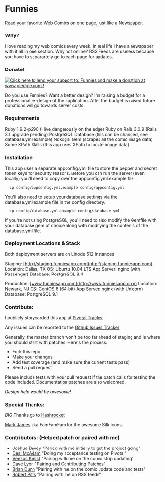 Funnies
=======

Read your favorite Web Comics on one page, just like a Newspaper.

### Why?

I love reading my web comics every week. In real life I have a newspaper
with it all in one section.  Why not online? RSS Feeds are useless
because you have to separartely go to each page for updates.

### Donate!

[![Click here to lend your support to: Funnies and make a donation at www.pledgie.com !](https://www.pledgie.com/campaigns/15373.png?skin_name=chrome)](http://www.pledgie.com/campaigns/15373)

Do you use Funnies? Want a better design? I'm raising a budget for a
professional re-design of the application. After the budget is raised
future donations will go towards server costs.

### Requirements

Ruby 1.9.2-p290 (I live dangerously on the edge)
Ruby on Rails 3.0.9 (Rails 3.1 upgrade pending)
PostgreSQL Database (this can be changed, see database.yml.example)
Nokogiri Gem (scrapes all the comic image data)
Some XPath Skills (this app uses XPath to locate image data)

### Installation

This app uses a separate appconfig.yml file to store the pepper and secret
token keys for security reasons. Before you can run the server (even locally)
you'll need to copy over the appconfig.yml.example file:

```
  cp config/appconfig.yml.example config/appconfig.yml
```

You'll also need to setup your database settings via the database.yml.example
file in the config directory.

```
  cp config/database.yml.example config/database.yml
```

If you're not using PostgreSQL, you'll need to also modify the Gemfile with
your database gem of choice along with modifying the contents of the
database.yml file.

### Deployment Locations & Stack

Both deployment servers are on Linode 512 Instances

Staging: [http://staging.funniesapp.com](http://staging.funniesapp.com)
Location: Dallas, TX
OS: Ubuntu 10.04 LTS
App Server: nginx (with Passenger)
Database: PostgreSQL 8.4

Production: [www.funniesapp.com](http://www.funniesapp.com)
Location: Newark, NJ
OS: CentOS 6 (64-bit)
App Server: nginx (with Unicorn)
Database: PostgreSQL 9.1

### Contribute:

I publicly storycarded this app at [Pivotal Tracker](https://www.pivotaltracker.com/projects/201253)

Any issues can be reported to the [Github Issues Tracker](https://github.com/martinisoft/funnies/issues)

Generally, the master branch won't be too far ahead of staging and is where you
should start with patches. Here's the process:

* Fork this repo
* Make your changes
* Add test coverage (and make sure the current tests pass)
* Send a pull request

Please include tests with your pull request if the patch calls for testing
the code included. Documentation patches are also welcomed.

_Design help would be *awesome*!_

### Special Thanks:

*BIG* Thanks go to [Hashrocket](http://www.hashrocket.com/)

[Mark James](http://famfamfam.com/) aka FamFamFam for the awesome Silk icons.

### Contributors: (Helped patch or paired with me)

* [Joshua Davey](http://joshuadavey.com/) "Paried with me initially to get the project going"
* [Desi McAdam](http://twitter.com/desi) "Doing my acceptance testing on Pivotal"
* [Veezus Kreist](http://veez.us/) "Pairing with me on the comic strip updating"
* [Dave Lyon](http://davelyon.net/) "Pairing and Contributing Patches"
* [Brian Dunn](https://twitter.com/higgaion) "Pairing with me on the comic update code and tests"
* [Robert Pitts](https://github.com/rbxbx) "Pairing with me on RSS feeds"
